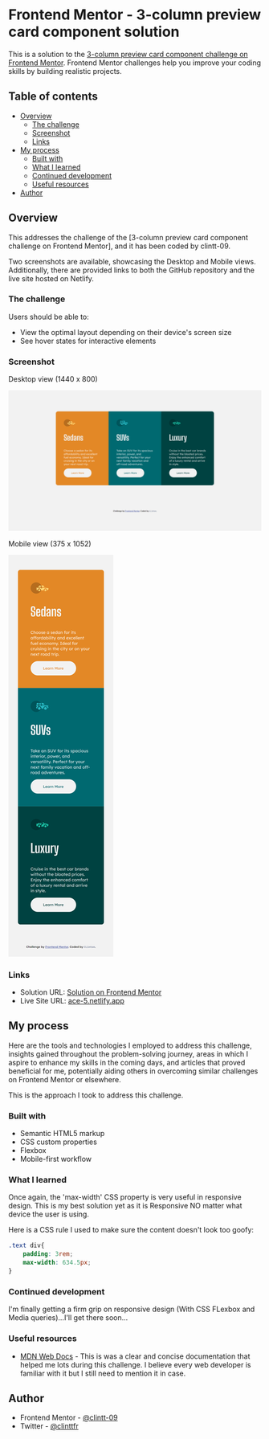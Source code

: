 # Frontend Mentor - 3-column preview card component solution

This is a solution to the [3-column preview card component challenge on Frontend Mentor](https://www.frontendmentor.io/challenges/3column-preview-card-component-pH92eAR2-). Frontend Mentor challenges help you improve your coding skills by building realistic projects. 

## Table of contents

- [Overview](#overview)
  - [The challenge](#the-challenge)
  - [Screenshot](#screenshot)
  - [Links](#links)
- [My process](#my-process)
  - [Built with](#built-with)
  - [What I learned](#what-i-learned)
  - [Continued development](#continued-development)
  - [Useful resources](#useful-resources)
- [Author](#author)


## Overview

This addresses the challenge of the [3-column preview card component challenge on Frontend Mentor], and it has been coded by clintt-09.

Two screenshots are available, showcasing the Desktop and Mobile views. Additionally, there are provided links to both the GitHub repository and the live site hosted on Netlify.

### The challenge

Users should be able to:

- View the optimal layout depending on their device's screen size
- See hover states for interactive elements

### Screenshot

Desktop view (1440 x 800)

![](./images/desktop-view.png)


Mobile view (375 x 1052)

![](./images/mobile-view.png)

### Links

- Solution URL: [Solution on Frontend Mentor](https://www.frontendmentor.io/solutions/responsive-card-component-with-flexbox-and-media-queries-zUTD2mBOq8)
- Live Site URL: [ace-5.netlify.app](https://ace-5.netlify.app/)

## My process
Here are the tools and technologies I employed to address this challenge, insights gained throughout the problem-solving journey, areas in which I aspire to enhance my skills in the coming days, and articles that proved beneficial for me, potentially aiding others in overcoming similar challenges on Frontend Mentor or elsewhere.

This is the approach I took to address this challenge. 

### Built with

- Semantic HTML5 markup
- CSS custom properties
- Flexbox
- Mobile-first workflow

### What I learned

Once again, the 'max-width' CSS property is very useful in responsive design. This is my best solution yet as it is Responsive NO matter what device the user is using.

Here is a CSS rule I used to make sure the content doesn't look too goofy:

```css
.text div{
    padding: 3rem;
    max-width: 634.5px;
}
```

### Continued development

I'm finally getting a firm grip on responsive design (With CSS FLexbox and Media queries)...I'll get there soon...


### Useful resources

- [MDN Web Docs](https://developer.mozilla.org/en-US/) - This is was a clear and concise documentation that helped me lots during this challenge. I believe every web developer is familiar with it but I still need to mention it in case.

## Author

- Frontend Mentor - [@clintt-09](https://www.frontendmentor.io/profile/clintt-09)
- Twitter - [@clinttfr](https://www.twitter.com/clinttfr)

